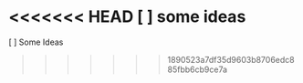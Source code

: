 <<<<<<< HEAD
[ ] some ideas
=======
[ ] Some Ideas
>>>>>>> 1890523a7df35d9603b8706edc885fbb6cb9ce7a
